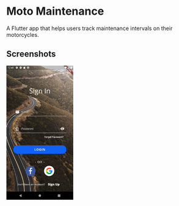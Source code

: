 # Moto Maintenance
A Flutter app that helps users track maintenance intervals on their motorcycles.

## Screenshots

<img src="assets/screenshots/signIn.png" height=350>
